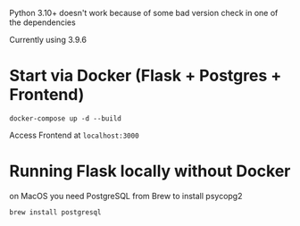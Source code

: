 Python 3.10+ doesn't work because of some bad version check in one of the dependencies

Currently using 3.9.6

# Start via Docker (Flask + Postgres + Frontend)

```
docker-compose up -d --build
```

Access Frontend at `localhost:3000`

# Running Flask locally without Docker 
on MacOS you need PostgreSQL from Brew to install psycopg2

```
brew install postgresql
```
